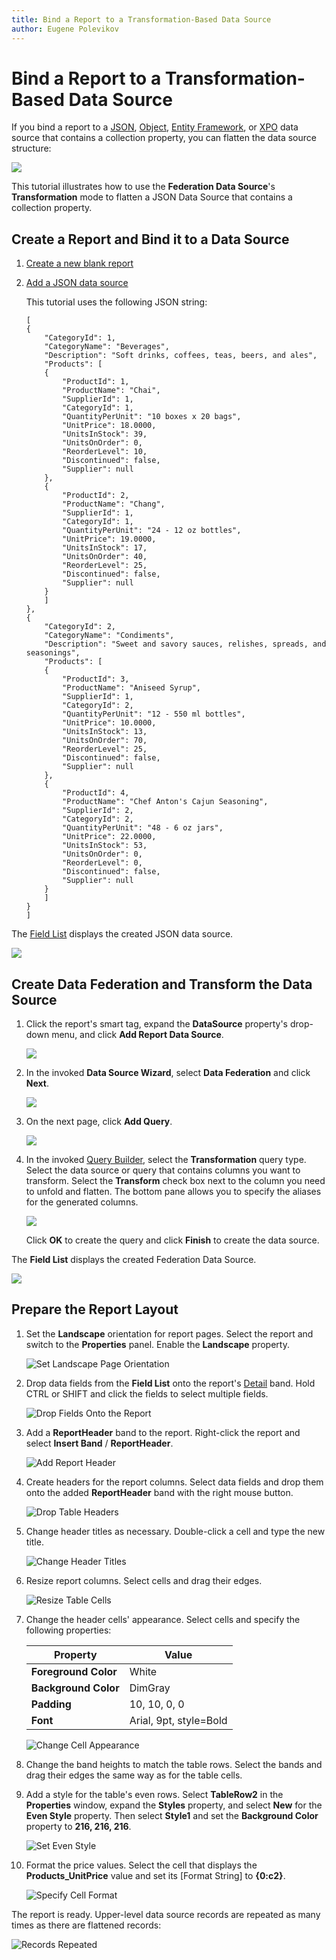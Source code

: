```yaml
---
title: Bind a Report to a Transformation-Based Data Source
author: Eugene Polevikov
---
```


# Bind a Report to a Transformation-Based Data Source

If you bind a report to a [JSON](bind-a-report-to-json-data.md), [Object](bind-a-report-to-an-object-data-source.md), [Entity Framework](bind-a-report-to-an-entity-framework-data-source.md), or [XPO](bind-a-report-to-an-xpo-persistent-object.md) data source that contains a collection property, you can flatten the data source structure:

![](../../../../images/federated-data-source-transformation.png)

This tutorial illustrates how to use the **Federation Data Source**'s **Transformation** mode to flatten a JSON Data Source that contains a collection property.

## Create a Report and Bind it to a Data Source

1. [Create a new blank report](../add-new-reports.md)

2. [Add a JSON data source](bind-a-report-to-json-data.md)

	This tutorial uses the following JSON string:

    ```
    [
    {
        "CategoryId": 1,
        "CategoryName": "Beverages",
        "Description": "Soft drinks, coffees, teas, beers, and ales",
        "Products": [
        {
            "ProductId": 1,
            "ProductName": "Chai",
            "SupplierId": 1,
            "CategoryId": 1,
            "QuantityPerUnit": "10 boxes x 20 bags",
            "UnitPrice": 18.0000,
            "UnitsInStock": 39,
            "UnitsOnOrder": 0,
            "ReorderLevel": 10,
            "Discontinued": false,
            "Supplier": null
        },
        {
            "ProductId": 2,
            "ProductName": "Chang",
            "SupplierId": 1,
            "CategoryId": 1,
            "QuantityPerUnit": "24 - 12 oz bottles",
            "UnitPrice": 19.0000,
            "UnitsInStock": 17,
            "UnitsOnOrder": 40,
            "ReorderLevel": 25,
            "Discontinued": false,
            "Supplier": null
        }
        ]
    },
    {
        "CategoryId": 2,
        "CategoryName": "Condiments",
        "Description": "Sweet and savory sauces, relishes, spreads, and seasonings",
        "Products": [
        {
            "ProductId": 3,
            "ProductName": "Aniseed Syrup",
            "SupplierId": 1,
            "CategoryId": 2,
            "QuantityPerUnit": "12 - 550 ml bottles",
            "UnitPrice": 10.0000,
            "UnitsInStock": 13,
            "UnitsOnOrder": 70,
            "ReorderLevel": 25,
            "Discontinued": false,
            "Supplier": null
        },
        {
            "ProductId": 4,
            "ProductName": "Chef Anton's Cajun Seasoning",
            "SupplierId": 2,
            "CategoryId": 2,
            "QuantityPerUnit": "48 - 6 oz jars",
            "UnitPrice": 22.0000,
            "UnitsInStock": 53,
            "UnitsOnOrder": 0,
            "ReorderLevel": 0,
            "Discontinued": false,
            "Supplier": null
        }
        ]
    }
    ]
    ```

The [Field List](../report-designer-tools/ui-panels/field-list.md) displays the created JSON data source.

![](../../../../images/federated-data-source-json-field-list.png)

## Create Data Federation and Transform the Data Source

1. Click the report's smart tag, expand the **DataSource** property's drop-down menu, and click **Add Report Data Source**.

    ![](../../../../images/federated-data-source-add-federated-data-source.png)

2. In the invoked **Data Source Wizard**, select **Data Federation** and click **Next**.

    ![](../../../../images/data-federation-wizard-choose-data-federation.png)

3. On the next page, click **Add Query**.

    ![](../../../../images/federated-data-source-add-query.png)

4. In the invoked [Query Builder](../report-designer-tools/query-builder.md), select the **Transformation** query type. Select the data source or query that contains columns you want to transform. Select the **Transform** check box next to the column you need to unfold and flatten. The bottom pane allows you to specify the aliases for the generated columns.

    ![](../../../../images/federated-data-source-transformation-query.png)

    Click **OK** to create the query and click **Finish** to create the data source.

The **Field List** displays the created Federation Data Source.

![](../../../../images/federated-data-source-result.png)

## Prepare the Report Layout

1. Set the **Landscape** orientation for report pages. Select the report and switch to the **Properties** panel. Enable the **Landscape** property.

    ![Set Landscape Page Orientation](../../../../images/federated-data-source-landscape-orientation.png)

2. Drop data fields from the **Field List** onto the report's [Detail](../introduction-to-banded-reports.md) band. Hold CTRL or SHIFT and click the fields to select multiple fields.

    ![Drop Fields Onto the Report](../../../../images/federated-data-source-drop-fields.png)

3. Add a **ReportHeader** band to the report. Right-click the report and select **Insert Band** / **ReportHeader**.

    ![Add Report Header](../../../../images/federated-data-source-insert-reportheader.png)

4. Create headers for the report columns. Select data fields and drop them onto the added **ReportHeader** band with the right mouse button.

    ![Drop Table Headers](../../../../images/federated-data-source-drop-headers.png)

5. Change header titles as necessary. Double-click a cell and type the new title.

    ![Change Header Titles](../../../../images/federated-data-source-change-header-titles.png)

6. Resize report columns. Select cells and drag their edges.

    ![Resize Table Cells](../../../../images/federated-data-source-resize-cells.png)

7. Change the header cells' appearance. Select cells and specify the following properties:

    | Property | Value |
    | --- | --- |
    | **Foreground Color** | White |
    | **Background Color** | DimGray |
    | **Padding** | 10, 10, 0, 0 |
    | **Font** | Arial, 9pt, style=Bold |

    ![Change Cell Appearance](../../../../images/federated-data-source-change-cell-appearance.png)

8. Change the band heights to match the table rows. Select the bands and drag their edges the same way as for the table cells.

9. Add a style for the table's even rows. Select **TableRow2** in the **Properties** window, expand the **Styles** property, and select **New** for the **Even Style** property. Then select **Style1** and set the **Background Color** property to **216, 216, 216**.

    ![Set Even Style](../../../../images/federated-data-source-set-even-style.png)

10. Format the price values. Select the cell that displays the **Products_UnitPrice** value and set its [Format String] to **{0:c2}**.

    ![Specify Cell Format](../../../../images/federated-data-source-set-format-string.png)

The report is ready. Upper-level data source records are repeated as many times as there are flattened records:

![Records Repeated](../../../../images/federation-data-source-report-result.png)